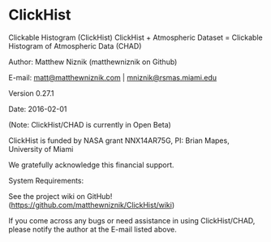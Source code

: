 # ClickHist

Clickable Histogram (ClickHist)
ClickHist + Atmospheric Dataset =
Clickable Histogram of Atmospheric Data (CHAD)

Author: Matthew Niznik (matthewniznik on Github)

E-mail: matt@matthewniznik.com | mniznik@rsmas.miami.edu

Version 0.27.1

Date: 2016-02-01

(Note: ClickHist/CHAD is currently in Open Beta)

ClickHist is funded by NASA grant NNX14AR75G, PI: Brian Mapes, University of Miami

We gratefully acknowledge this financial support.

System Requirements:

See the project wiki on GitHub! (https://github.com/matthewniznik/ClickHist/wiki)

If you come across any bugs or need assistance in using ClickHist/CHAD, please notify the author at the E-mail listed above.
